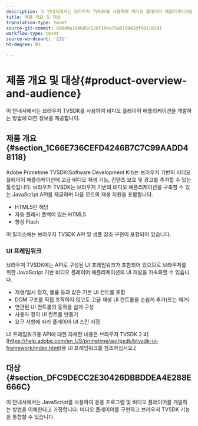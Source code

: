 ```yaml
---
description: 이 안내서에서는 브라우저 TVSDK를 사용하여 비디오 플레이어 애플리케이션을 개발하는 방법에 대한 정보를 제공합니다.
title: 제품 개요 및 대상
translation-type: tm+mt
source-git-commit: 89bdda1d4bd5c126f19ba75a819942df901183d1
workflow-type: tm+mt
source-wordcount: '231'
ht-degree: 0%

---
```



# 제품 개요 및 대상{#product-overview-and-audience}

이 안내서에서는 브라우저 TVSDK를 사용하여 비디오 플레이어 애플리케이션을 개발하는 방법에 대한 정보를 제공합니다.

## 제품 개요 {#section_1C66E736CEFD4246B7C7C99AADD48118}

Adobe Primetime TVSDK(Software Development Kit)는 브라우저 기반의 비디오 플레이어 애플리케이션에 고급 비디오 재생 기능, 컨텐츠 보호 및 광고를 추가할 수 있는 툴킷입니다. 브라우저 TVSDK는 브라우저 기반의 비디오 애플리케이션을 구축할 수 있는 JavaScript API를 제공하며 다음 모드의 재생 지원을 포함합니다.

* HTML5만 해당
* 자동 플래시 폴백이 있는 HTML5
* 항상 Flash

이 릴리스에는 브라우저 TVSDK API 및 샘플 참조 구현이 포함되어 있습니다.

### UI 프레임워크

브라우저 TVSDK에는 API로 구성된 UI 프레임워크가 포함되어 있으므로 브라우저를 위한 JavaScript 기반 비디오 플레이어 애플리케이션의 UI 개발을 가속화할 수 있습니다.

* 재생/일시 정지, 볼륨 등과 같은 기본 UI 컨트롤 포함
* DOM 구조를 직접 조작하지 않고도 고급 재생 UI 컨트롤을 손쉽게 추가(또는 제거)
* 연관된 UI 컨트롤의 동작을 쉽게 구성
* 사용자 정의 UI 컨트롤 만들기
* 요구 사항에 따라 플레이어 UI 스킨 지정

UI 프레임워크용 API에 대한 자세한 내용은 브라우저 TVSDK 2.4](https://help.adobe.com/en_US/primetime/api/psdk/btvsdk-ui-framework/index.html)용 UI 프레임워크를 참조하십시오.[

## 대상 {#section_DFC9DECC2E30426DBBDDEA4E288E666C}

이 안내서에서는 JavaScript를 사용하여 응용 프로그램 및 비디오 플레이어를 개발하는 방법을 이해한다고 가정합니다. 비디오 플레이어를 구현하고 브라우저 TVSDK 기능을 통합할 수 있습니다.